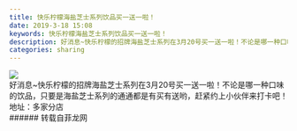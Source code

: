 ```yaml
---
title: 快乐柠檬海盐芝士系列饮品买一送一啦！
date: 2019-3-18 15:08
keywords: 快乐柠檬海盐芝士系列饮品买一送一啦！
description: 好消息~快乐柠檬的招牌海盐芝士系列在3月20号买一送一啦！不论是哪一种口味的饮品，只要是海盐芝士系列的通通都是有买有送哟，赶紧约上小伙伴来打卡吧！地址：多家分店
categories: sharing
---
```

<td class="t_f" id="postmessage_3249387">


<img aid="1116312" data-cf-modified-546f8f2f5d17f54e49252a8e-="" file="data/attachment/forum/201903/18/150137b0j2hi4wjj7hqz77.jpg.thumb.jpg" id="aimg_1116312" inpost="1" onclick="" onmouseover="" src="http://www.flw.ph/data/attachment/forum/201903/18/150137b0j2hi4wjj7hqz77.jpg" style="cursor:pointer" zoomfile="data/attachment/forum/201903/18/150137b0j2hi4wjj7hqz77.jpg"/>


<br/>
好消息~快乐柠檬的招牌海盐芝士系列在3月20号买一送一啦！不论是哪一种口味的饮品，只要是海盐芝士系列的通通都是有买有送哟，赶紧约上小伙伴来打卡吧！<br/>
地址：多家分店<br/>
</td>
###### 转载自菲龙网